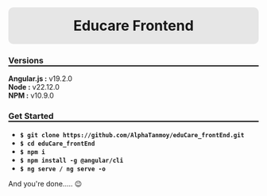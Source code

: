 <h1 style="text-align: center; margin: 0; background-color: #e6e6e6; border-radius: 10px; padding: 20px;">Educare Frontend</h1>


<h3 style="border-bottom: 2px solid black;">Versions</h3>
<b>Angular.js :</b> v19.2.0 <br>
<b>Node :</b> v22.12.0 <br>
<b>NPM :</b> v10.9.0 <br>

<h3 style="border-bottom: 2px solid black;">Get Started</h3>
<ul>
    <li><code><b>$ git clone https://github.com/AlphaTanmoy/eduCare_frontEnd.git</b></code></li>
    <li><code><b>$ cd eduCare_frontEnd</b></code></li>
    <li><code><b>$ npm i</b></code></li>
    <li><code><b>$ npm install -g @angular/cli</b></code></li>
    <li><code><b>$ ng serve / ng serve -o</b></code></li>
</ul>

<p>And you're done..... 😉</p>
